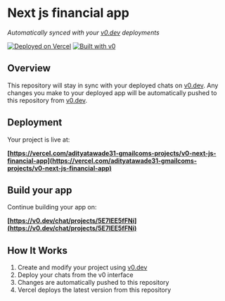 # Next js financial app

*Automatically synced with your [v0.dev](https://v0.dev) deployments*

[![Deployed on Vercel](https://img.shields.io/badge/Deployed%20on-Vercel-black?style=for-the-badge&logo=vercel)](https://vercel.com/adityatawade31-gmailcoms-projects/v0-next-js-financial-app)
[![Built with v0](https://img.shields.io/badge/Built%20with-v0.dev-black?style=for-the-badge)](https://v0.dev/chat/projects/5E7lEE5fFNi)

## Overview

This repository will stay in sync with your deployed chats on [v0.dev](https://v0.dev).
Any changes you make to your deployed app will be automatically pushed to this repository from [v0.dev](https://v0.dev).

## Deployment

Your project is live at:

**[https://vercel.com/adityatawade31-gmailcoms-projects/v0-next-js-financial-app](https://vercel.com/adityatawade31-gmailcoms-projects/v0-next-js-financial-app)**

## Build your app

Continue building your app on:

**[https://v0.dev/chat/projects/5E7lEE5fFNi](https://v0.dev/chat/projects/5E7lEE5fFNi)**

## How It Works

1. Create and modify your project using [v0.dev](https://v0.dev)
2. Deploy your chats from the v0 interface
3. Changes are automatically pushed to this repository
4. Vercel deploys the latest version from this repository